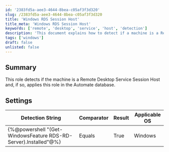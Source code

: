 ```yaml
---
id: '2383fd5a-aee3-4644-8bea-c05af3f3d320'
slug: /2383fd5a-aee3-4644-8bea-c05af3f3d320
title: 'Windows RDS Session Host'
title_meta: 'Windows RDS Session Host'
keywords: ['remote', 'desktop', 'service', 'host', 'detection']
description: 'This document explains how to detect if a machine is a Remote Desktop Service Session Host and apply the corresponding role in the Automate database. It includes a detailed settings table with detection strings and applicable operating systems.'
tags: ['windows']
draft: false
unlisted: false
---
```


## Summary

This role detects if the machine is a Remote Desktop Service Session Host and, if so, applies this role in the Automate database.

## Settings

| Detection String                                   | Comparator | Result | Applicable OS |
|---------------------------------------------------|------------|--------|----------------|
| \{%@powershell "(Get-WindowsFeature RDS-RD-Server).Installed"@%} | Equals     | True   | Windows        |